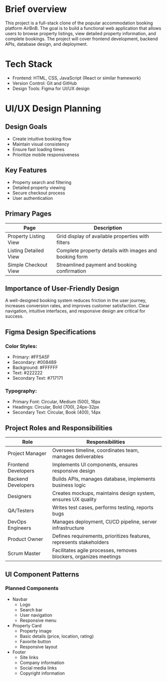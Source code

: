 # Brief overview
This project is a full-stack clone of the popular accommodation booking platform AirBnB. The goal is to build a functional web application that allows users to browse property listings, view detailed property information, and complete bookings. The project will cover frontend development, backend APIs, database design, and deployment.
# Tech Stack
- Frontend: HTML, CSS, JavaScript (React or similar framework)
- Version Control: Git and GitHub
- Design Tools: Figma for UI/UX design
# UI/UX Design Planning
## Design Goals
- Create intuitive booking flow
- Maintain visual consistency
- Ensure fast loading times
- Prioritize mobile responsiveness
## Key Features
- Property search and filtering
- Detailed property viewing
- Secure checkout process
- User authentication
## Primary Pages
| Page                   | Description                                            |
|------------------------|--------------------------------------------------------|
| Property Listing View  | Grid display of available properties with filters      |
| Listing Detailed View	 | Complete property details with images and booking form |
| Simple Checkout View   | Streamlined payment and booking confirmation           |
## Importance of User-Friendly Design
A well-designed booking system reduces friction in the user journey, increases conversion rates, and improves customer satisfaction. Clear navigation, intuitive interfaces, and responsive design are critical for success.
## Figma Design Specifications
### Color Styles:
- Primary: #FF5A5F
- Secondary: #008489
- Background: #FFFFFF
- Text: #222222
- Secondary Text: #717171
### Typography:
- Primary Font: Circular, Medium (500), 16px
- Headings: Circular, Bold (700), 24px-32px
- Secondary Text: Circular, Book (400), 14px
## Project Roles and Responsibilities
|Role                |Responsibilities                                                    |
|--------------------|--------------------------------------------------------------------|
|Project Manager     |Oversees timeline, coordinates team, manages deliverables           |
|Frontend Developers |	Implements UI components, ensures responsive design               |
|Backend Developers  |Builds APIs, manages database, implements business logic            |
|Designers           |Creates mockups, maintains design system, ensures UX quality        |
|QA/Testers          |Writes test cases, performs testing, reports bugs                   |
|DevOps Engineers    |Manages deployment, CI/CD pipeline, server infrastructure           |
|Product Owner       |Defines requirements, prioritizes features, represents stakeholders |
|Scrum Master        |Facilitates agile processes, removes blockers, organizes meetings   |
## UI Component Patterns
### Planned Components
- Navbar
  - Logo
  - Search bar
  - User navigation
  - Responsive menu
- Property Card
  - Property image
  - Basic details (price, location, rating)
  - Favorite button
  - Responsive layout
- Footer
  - Site links
  - Company information
  - Social media links
  - Copyright information
